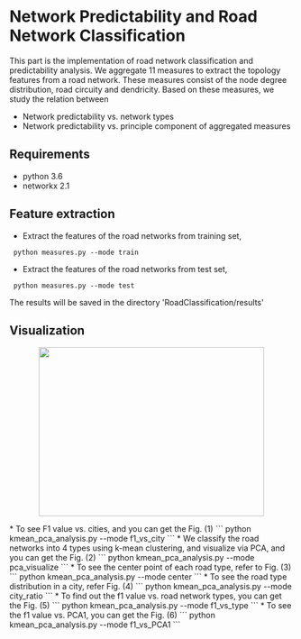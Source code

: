 # Network Predictability and Road Network Classification

This part is the implementation of road network classification and predictability analysis. We aggregate 11 measures to extract the topology features from a road network. These measures consist of the node degree distribution, road circuity and dendricity. Based on these measures, we study the relation between

* Network predictability vs. network types
* Network predictability vs. principle component of aggregated measures

## Requirements
* python 3.6
* networkx 2.1

## Feature extraction
* Extract the features of the road networks from training set,
```
 python measures.py --mode train
```
* Extract the features of the road networks from test set,
```
 python measures.py --mode test
```
The results will be saved in the directory 'RoadClassification/results'

## Visualization
<p align="center">
  <img src="https://github.com/jiang719/road-network-predictability/blob/master/RoadClassification/figures/combine.png" width="400" height="300">
</p>
* To see F1 value vs. cities, and you can get the Fig. (1)
```
 python kmean_pca_analysis.py --mode f1_vs_city
```
* We classify the road networks into 4 types using k-mean clustering, and visualize via PCA, and you can get the Fig. (2)
```
 python kmean_pca_analysis.py --mode pca_visualize
```
* To see the center point of each road type, refer to Fig. (3)
```
 python kmean_pca_analysis.py --mode center
```
* To see the road type distribution in a city, refer Fig. (4)
```
 python kmean_pca_analysis.py --mode city_ratio
```
* To find out the f1 value vs. road network types, you can get the Fig. (5)
```
 python kmean_pca_analysis.py --mode f1_vs_type
```
* To see the f1 value vs. PCA1, you can get the Fig. (6)
```
 python kmean_pca_analysis.py --mode f1_vs_PCA1
```